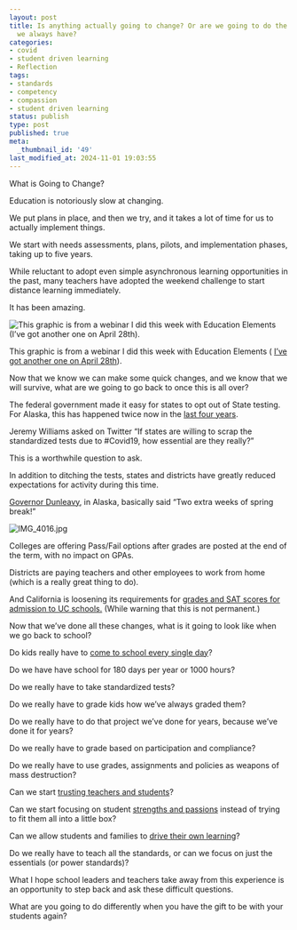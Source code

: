 ```yaml
---
layout: post
title: Is anything actually going to change? Or are we going to do the same things
  we always have?
categories:
- covid
- student driven learning
- Reflection
tags:
- standards
- competency
- compassion
- student driven learning
status: publish
type: post
published: true
meta:
  _thumbnail_id: '49'
last_modified_at: 2024-11-01 19:03:55
---
```


What is Going to Change?

Education is notoriously slow at changing.

We put plans in place, and then we try, and it takes a lot of time for us to actually implement things.

We start with needs assessments, plans, pilots, and implementation phases,  taking up to five years.

While reluctant to adopt even simple asynchronous learning opportunities in the past, many teachers have adopted the weekend challenge to start distance learning immediately.

It has been amazing.











































  

    
  
    
![This graphic is from a webinar I did this week with Education Elements (I’ve got another one on April 28th).](/squarespace_images/content_v1_4fffa949e4b0b4590d67b4e7_1585868318367-UL3E59AL6SD7LQ7GY5O6_Screenshot+2020-04-02+14.30.15.png_)
        
          
        

        
          
          
This graphic is from a webinar I did this week with Education Elements (
[I’ve got another one on April 28th](https://www.edelements.com/webinars)).
  


  



Now that we know we can make some quick changes, and we know that we will survive, what are we going to go back to once this is all over?

The federal government made it easy for states to opt out of State testing. For Alaska, this has happened twice now in the 
[last four years](https://www.washingtonpost.com/news/education/wp/2016/04/05/alaska-cancels-all-k-12-standardized-tests-for-the-year-citing-technical-problems/).

Jeremy Williams asked on Twitter “If states are willing to scrap the standardized tests due to #Covid19, how essential are they really?”

This is a worthwhile question to ask.

In addition to ditching the tests, states and districts have greatly reduced expectations for activity during this time.

[Governor Dunleavy](https://www.alaskapublic.org/2020/03/13/governor-says-all-k-12-students-in-alaska-to-attend-no-contact-school-until-march-30/), in Alaska, basically said “Two extra weeks of spring break!”











































  

    
  
    
![IMG_4016.jpg](/squarespace_images/content_v1_4fffa949e4b0b4590d67b4e7_1585868470756-TPUFQLPJ2YOV36GS5QW7_IMG_4016.jpg_)
  


  



Colleges are offering Pass/Fail options 
after grades are posted at the end of the term, with no impact on GPAs.

Districts are paying teachers and other employees to work from home (which is a really great thing to do).

And California is loosening its requirements for 
[grades and SAT scores for admission to UC schools.](https://www.latimes.com/california/story/2020-04-01/uc-to-suspend-admission-requirements-for-sat-minimum-gpas-to-help-students-during-coronavirus-crisis) (While warning that this is not permanent.)

Now that we’ve done all these changes, what is it going to look like when we go back to school?

Do kids really have to 
[come to school every single day](http://practicaltheory.org/blog/2020/03/30/teaching-without-compulsory-school/)?

Do we have have school for 180 days per year or 1000 hours?

Do we really have to take standardized tests?

Do we really have to grade kids how we’ve always graded them?

Do we really have to do that project we’ve done for years, because we’ve done it for years?

Do we really have to grade based on participation and compliance?

Do we really have to use grades, assignments and policies as weapons of mass destruction?

Can we start 
[trusting teachers and students](https://twitter.com/budtheteacher/status/1245369148533694464?s=20)?

Can we start focusing on student 
[strengths and passions](https://twitter.com/DrBradJohnson/status/1245127977588981761?s=20) instead of trying to fit them all into a little box?

Can we allow students and families to 
[drive their own learning](http://studentdrivenlearning.net)?

Do we really have to teach all the standards, or can we focus on just the essentials (or power standards)?

What I hope school leaders and teachers take away from this experience is an opportunity to step back and ask these difficult questions.

What are you going to do differently when you have the gift to be with your students again?
